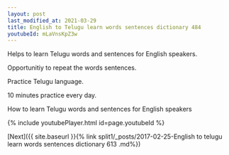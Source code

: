 ```yaml
---
layout: post
last_modified_at: 2021-03-29
title: English to Telugu learn words sentences dictionary 484 
youtubeId: mLaVnsKpZ3w
---
```

 
 
Helps to learn Telugu words and sentences for English speakers.

Opportunitiy to repeat the words sentences. 

Practice Telugu language. 
 
10 minutes practice every day. 
 
How to learn Telugu words and sentences for English speakers 
 
{% include youtubePlayer.html id=page.youtubeId %}
 
 
[Next]({{ site.baseurl }}{% link  split1/_posts/2017-02-25-English to telugu learn words sentences dictionary 613 .md%})
 
